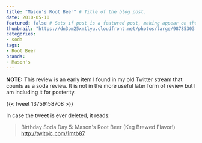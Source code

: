 ```yaml
---
title: "Mason's Root Beer" # Title of the blog post.
date: 2010-05-10
featured: false # Sets if post is a featured post, making appear on the home page side bar.
thumbnail: "https://dn3pm25xmtlyu.cloudfront.net/photos/large/98785303.jpg?Expires=1609187499&Signature=OMh2UYvm9uPzaa-TBBWYqVScHBp7qmng9kL-kYsb66WzRxh-uABgI0010QWgh34R4ChjBE6slFeXCIt82ssjBgZxOm~dy8-2G6e8-cNl1s69suR7hXL~goi3dg62eKaGURqpPR-AHd74MZrXtEiB5RDCSldtZyF6PjYGoq71ffmGjXa~VQ8487YZCjzFkFaSG-4MZg3VUyKrvYwnde4tBEfp4PcsQWPRSNz6YNfOhI9SvCBSzilXQ52nXPAM5aD4rsPTm5GO5h6D8Dajvy3-UjwULSR730bfpboCPcbCv-L~WVEJon-HG42Wo4NcOY0x0kS78I3RVAwHqlRx01tmlw__&Key-Pair-Id=APKAJROXZ7FN26MABHYA"
categories:
- soda
tags:
- Root Beer
brands:
- Mason's
---
```


**NOTE:** This review is an early item I found in my old Twitter stream that counts as a soda review. It is not in the more useful later form of review but I am including it for posterity.

{{< tweet 13759158708 >}}

In case the tweet is ever deleted, it reads:
> Birthday Soda Day 5: Mason's Root Beer (Keg Brewed Flavor!) http://twitpic.com/1mtb87